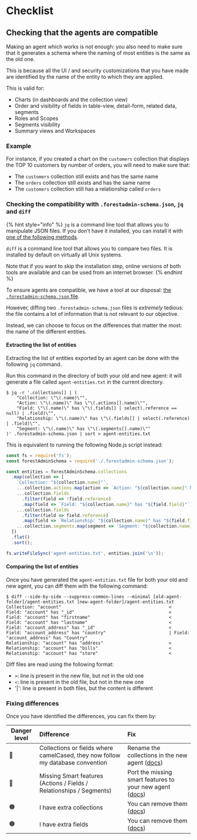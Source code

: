 # Checklist

## Checking that the agents are compatible

Making an agent which works is not enough: you also need to make sure that it generates a schema where the naming of most entities is the same as the old one.

This is because all the UI / and security customizations that you have made are identified by the name of the entity to which they are applied.

This is valid for:

- Charts (in dashboards and the collection view)
- Order and visibility of fields in table-view, detail-form, related data, segments
- Roles and Scopes
- Segments visibility
- Summary views and Workspaces

### Example

For instance, if you created a chart on the `customers` collection that displays the TOP 10 customers by number of orders, you will need to make sure that:

- The `customers` collection still exists and has the same name
- The `orders` collection still exists and has the same name
- The `customers` collection still has a relationship called `orders`

### Checking the compatibility with `.forestadmin-schema.json`, `jq` and `diff`

{% hint style="info" %}
`jq` is a command line tool that allows you to manipulate JSON files.
If you don't have it installed, you can install it with [one of the following methods](https://stedolan.github.io/jq/download/).

`diff` is a command line tool that allows you to compare two files.
It is installed by default on virtually all Unix systems.

Note that if you want to skip the installation step, online versions of both tools are available and can be used from an internet browser.
{% endhint %}

To ensure agents are compatible, we have a tool at our disposal: [the `.forestadmin-schema.json` file](../../../under-the-hood/forestadmin-schema.md).

However, diffing two `.forestadmin-schema.json` files is _extremely_ tedious: the file contains a lot of information that is not relevant to our objective.

Instead, we can choose to focus on the differences that matter the most: the name of the different entities.

#### Extracting the list of entities

Extracting the list of entities exported by an agent can be done with the following `jq` command.

Run this command in the directory of both your old and new agent: it will generate a file called `agent-entities.txt` in the current directory.

```console
$ jq -r '.collections[] | (
    "Collection: \"\(.name)\"",
    "Action: \"\(.name)\" has \"\(.actions[].name)\"",
    "Field: \"\(.name)\" has \"\(.fields[] | select(.reference == null) | .field)\"",
    "Relationship: \"\(.name)\" has \"\(.fields[] | select(.reference) | .field)\"",
    "Segment: \"\(.name)\" has \"\(.segments[].name)\""
)' .forestadmin-schema.json | sort > agent-entities.txt
```

This is equivalent to running the following Node.js script instead:

```javascript
const fs = require('fs');
const forestAdminSchema = require('./.forestadmin-schema.json');

const entities = forestAdminSchema.collections
  .map(collection => [
    `Collection: "${collection.name}"`,
    ...collection.actions.map(action => `Action: "${collection.name}" has "${action.name}"`),
    ...collection.fields
      .filter(field => !field.reference)
      .map(field => `Field: "${collection.name}" has "${field.field}"`),
    ...collection.fields
      .filter(field => field.reference)
      .map(field => `Relationship: "${collection.name}" has "${field.field}"`),
    ...collection.segments.map(segment => `Segment: "${collection.name}" has "${segment.name}"`),
  ])
  .flat()
  .sort();

fs.writeFileSync('agent-entities.txt', entities.join('\n'));
```

#### Comparing the list of entities

Once you have generated the `agent-entities.txt` file for both your old and new agent, you can diff them with the following command:

```console
$ diff --side-by-side --suppress-common-lines --minimal [old-agent-folder]/agent-entities.txt [new-agent-folder]/agent-entities.txt
Collection: "account"                                         <
Field: "account" has "_id"                                    <
Field: "account" has "firstname"                              <
Field: "account" has "lastname"                               <
Field: "account_address" has "_id"                            <
Field: "account_address" has "country"                        | Field: "account_address" has "Country"
Relationship: "account" has "address"                         <
Relationship: "account" has "bills"                           <
Relationship: "account" has "store"                           <
```

Diff files are read using the following format:

- `>`: line is present in the new file, but not in the old one
- `<`: line is present in the old file, but not in the new one
- '|': line is present in both files, but the content is different

### Fixing differences

Once you have identified the differences, you can fix them by:

| Danger level | Difference                                                                     | Fix                                                                                                                    |
| ------------ | :----------------------------------------------------------------------------- | :--------------------------------------------------------------------------------------------------------------------- |
| 🔴           | Collections or fields where camelCased, they now follow my database convention | Rename the collections in the new agent ([docs](../../../datasources/connection/naming-conflicts.md))                  |
| 🔴           | Missing Smart features (Actions / Fields / Relationships / Segments)           | Port the missing smart features to your new agent ([docs](./customizations))                                           |
| 🟠           | I have extra collections                                                       | You can remove them ([docs](../../../datasources/connection/partial-imports.md))                                       |
| 🟠           | I have extra fields                                                            | You can remove them ([docs](../../../agent-customization/fields/import-rename-delete.md#renaming-and-removing-fields)) |

